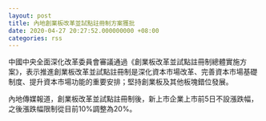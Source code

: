 ```yaml
---
layout: post
title: 內地創業板改革並試點註冊制方案獲批
date: 2020-04-27 20:27:52.000000000 +08:00
categories: rss
---
```


中國中央全面深化改革委員會審議通過《創業板改革並試點註冊制總體實施方案》，表示推進創業板改革並試點註冊制是深化資本市場改革、完善資本市場基礎制度、提升資本市場功能的重要安排；堅持創業板及其他板塊錯位發展。

內地傳媒報道，創業板改革並試點註冊制後，新上市企業上市前5日不設漲跌幅，之後漲跌幅限制從目前10%調整為20%。
